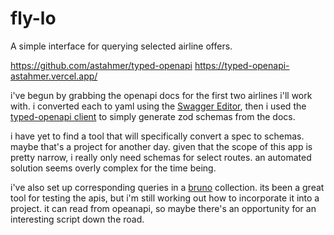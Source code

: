 # fly-lo

A simple interface for querying selected airline offers.


https://github.com/astahmer/typed-openapi
https://typed-openapi-astahmer.vercel.app/


i've begun by grabbing the openapi docs for the first two airlines i'll work with. i converted each to yaml using the [Swagger Editor](https://editor.swagger.io/), then i used the [typed-openapi client](https://github.com/astahmer/typed-openapi) to simply generate zod schemas from the docs.

i have yet to find a tool that will specifically convert a spec to schemas. maybe that's a project for another day. given that the scope of this app is pretty narrow, i really only need schemas for select routes. an automated solution seems overly complex for the time being.

i've also set up corresponding queries in a [bruno](https://www.usebruno.com/) collection. its been a great tool for testing the apis, but i'm still working out how to incorporate it into a project. it can read from opeanapi, so maybe there's an opportunity for an interesting script down the road.

